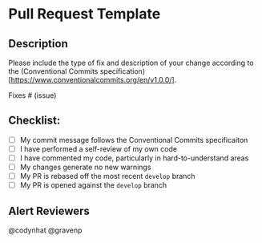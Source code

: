 # Pull Request Template

## Description

Please include the type of fix and description of your change according to the (Conventional Commits specification)[https://www.conventionalcommits.org/en/v1.0.0/]. 

Fixes # (issue)

## Checklist:

- [ ] My commit message follows the Conventional Commits specificaiton
- [ ] I have performed a self-review of my own code
- [ ] I have commented my code, particularly in hard-to-understand areas
- [ ] My changes generate no new warnings
- [ ] My PR is rebased off the most recent `develop` branch
- [ ] My PR is opened against the `develop` branch

## Alert Reviewers

@codynhat @gravenp 


